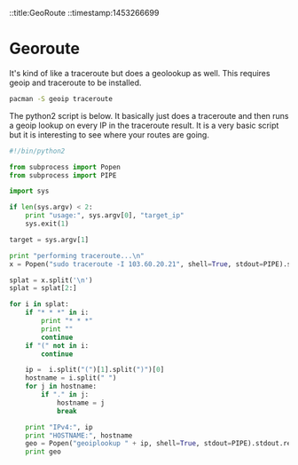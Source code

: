 
::title:GeoRoute
::timestamp:1453266699

# Georoute

It's kind of like a traceroute but does a geolookup as well. This requires 
geoip and traceroute to be installed.

```bash
pacman -S geoip traceroute
```

The python2 script is below. It basically just does a traceroute and then runs a
geoip lookup on every IP in the traceroute result. It is a very basic script but
it is interesting to see where your routes are going.

```python
#!/bin/python2

from subprocess import Popen
from subprocess import PIPE

import sys

if len(sys.argv) < 2:
    print "usage:", sys.argv[0], "target_ip"
    sys.exit(1)

target = sys.argv[1]

print "performing traceroute...\n"
x = Popen("sudo traceroute -I 103.60.20.21", shell=True, stdout=PIPE).stdout.read()

splat = x.split('\n')
splat = splat[2:]

for i in splat:
    if "* * *" in i:
        print "* * *"
        print ""
        continue
    if "(" not in i:
        continue

    ip =  i.split("(")[1].split(")")[0]
    hostname = i.split(" ")
    for j in hostname:
        if "." in j:
            hostname = j
            break

    print "IPv4:", ip
    print "HOSTNAME:", hostname
    geo = Popen("geoiplookup " + ip, shell=True, stdout=PIPE).stdout.read()
    print geo
```
